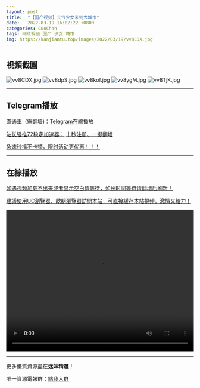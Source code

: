 ```yaml
---
layout: post
title:  "【国产视频】元气少女来到大城市"
date:   2022-03-19 16:02:22 +0800
categories: GuoChan
tags: 网红视频 国产 少女 城市
img: https://kanjiantu.top/images/2022/03/19/vv8CDX.jpg
---
```



## 視頻截圖

![vv8CDX.jpg](https://kanjiantu.top/images/2022/03/19/vv8CDX.jpg)
![vv8dpS.jpg](https://kanjiantu.top/images/2022/03/19/vv8dpS.jpg)
![vv8kof.jpg](https://kanjiantu.top/images/2022/03/19/vv8kof.jpg)
![vv8ygM.jpg](https://kanjiantu.top/images/2022/03/19/vv8ygM.jpg)
![vv8TjK.jpg](https://kanjiantu.top/images/2022/03/19/vv8TjK.jpg)

* * *
## Telegram播放

直通車（需翻墻)：[Telegram在線播放](https://t.me/mimeijingxuan/240)

<u>站长强推72稳定加速器：</u> [十秒注册、一键翻墙](https://www.mimei.blog/skip/vpn.html)


<u>急速秒播不卡顿，限时活动更优惠！！！</u>
* * *
## 在線播放
<u>如遇视频加载不出来或者显示空白请等待，如长时间等待请翻墙后刷新！</u>

<u>建議使用UC瀏覽器、歐朋瀏覽器訪問本站，可直接緩存本站視頻，激情又給力！</u>
<center><video src="https://cdn.publer.io/uploads/videos/62421185db27975e38c8af61/688a53591fe6f25a5e2b2046a38fb49f.mp4" width="100%" height="380px" controls="controls"></video></center>

* * *
更多優質資源盡在**迷妹精選**！

唯一資源電報群：[點我入群](https://t.me/mimeijingxuan)


